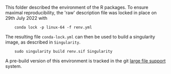 This folder described the environment of the R packages. To ensure maximal reproducibility, the 'raw' description file was locked in place on 29th July 2022 with

        conda lock -p linux-64 -f renv.yml

The resulting file `conda-lock.yml` can then be used to build a singularity
image, as described in `Singularity`.

        sudo singularity build renv.sif Singularity

A pre-build version of this environment is tracked in the git 
[large file support](https://git-lfs.github.com/) system.

